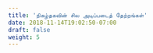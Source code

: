 ```yaml
---
title: 'நிகழ்தகவின் சில அடிப்படைத் தேற்றங்கள்'
date: 2018-11-14T19:02:50-07:00
draft: false
weight: 5
---
```

